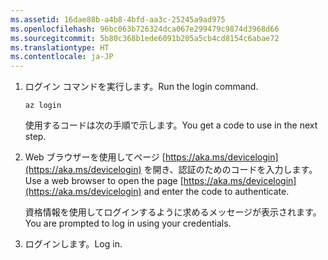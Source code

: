 ```yaml
---
ms.assetid: 16dae88b-a4b8-4bfd-aa3c-25245a9ad975
ms.openlocfilehash: 96bc063b726324dca067e299479c9874d3968d66
ms.sourcegitcommit: 5b80c368b1ede6091b205a5cb4cd8154c6abae72
ms.translationtype: HT
ms.contentlocale: ja-JP
---
```

1. <span data-ttu-id="cc2f7-101">ログイン コマンドを実行します。</span><span class="sxs-lookup"><span data-stu-id="cc2f7-101">Run the login command.</span></span>

    ```azurecli
    az login
    ```

   <span data-ttu-id="cc2f7-102">使用するコードは次の手順で示します。</span><span class="sxs-lookup"><span data-stu-id="cc2f7-102">You get a code to use in the next step.</span></span> 

1. <span data-ttu-id="cc2f7-103">Web ブラウザーを使用してページ [https://aka.ms/devicelogin](https://aka.ms/devicelogin)
    を開き、認証のためのコードを入力します。</span><span class="sxs-lookup"><span data-stu-id="cc2f7-103">Use a web browser to open the page [https://aka.ms/devicelogin](https://aka.ms/devicelogin)
 and enter the code to authenticate.</span></span>

    <span data-ttu-id="cc2f7-104">資格情報を使用してログインするように求めるメッセージが表示されます。</span><span class="sxs-lookup"><span data-stu-id="cc2f7-104">You are prompted to log in using your credentials.</span></span>

1. <span data-ttu-id="cc2f7-105">ログインします。</span><span class="sxs-lookup"><span data-stu-id="cc2f7-105">Log in.</span></span>
 
